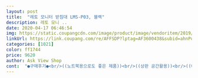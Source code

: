 ```yaml
---
layout: post 
title:  "레토 모니터 받침대 LMS-P03, 블랙" 
description: 레토 모니 ..
date: 2020-04-17 06:46:54 
img: https://static.coupangcdn.com/image/product/image/vendoritem/2019/08/09/3120276830/e7861597-9c24-4803-b67c-c06033776251.jpg 
linkUrl: https://link.coupang.com/re/AFFSDP?lptag=AF3600438&subid=ahnPublicAsk&pageKey=9610265&itemId=42405400&vendorItemId=3120276830&traceid=V0-113-5a37533feee65035 
categories: [1021] 
color: ff1744 
price: 9620 
author: Ask View Shop 
cont:  "●구매후기●<br/>((노트북용으로도 좋은 제품))<br/>((상판 공간활용))<br/>((아랫쪽 수납공간))<br/>((재질))<br/>++추가 후기(2020.<br/>03.<br/>21)<br/>14인치까지는 깔끔하게 올려놓고 쓸 수 있는 사이즈 같습니다.<br/><br/>15인치도 올려놓고 쓸수 있지만 조금 앞뒤로 튀어나옵니다.<br/> 한쪽을 벽에 붙여놓고 쓰는게 아니라면 노트북을 건드릴때마다 밀려서 불편함을 느낄 수도 있습니다.<br/><br/>17인치... <br/>.<br/>는 위태위태해 보일것으로 생각됩니다.<br/>가성비 갑인것같아요ㅎㅎ<br/>그 이상되면 가운데 지지대에 걸려서 안들어갑니다.<br/> 이런 경우엔 가운데 지지 다리를 빼는걸 고려해야겠죠.<br/><br/>그런데 윗면은 그 위에 뭘 씌워놓은건지 맨들맨들한 느낌이아니라 종이질감처럼 부드러운 느낌입니다.<br/><br/>내구성이 너무 좋네요.<br/>.<br/>!!<br/>너무 지저분해서 구입했는데 너무 좋습니다.<br/><br/>너무 편함 ㅠㅠ 그리고 특히 핸드폰 껴넣을 수 있어서<br/>노트북 올려놓고 쓰실분들 참고하시라고 올립니다.<br/><br/>노트북의 휀 구멍과 어댑터 구멍이 왼쪽에 있어서 사진과 같은 위치로 놓았습니다.<br/><br/>더 이쁜거로 바꾸고싶은 마음이 들긴합니다:<br/> -)<br/>더 자세한 후기 !<br/>딱 좋은것같아요!<br/>립밤, 머리끈, USB, 안약 등등 컴퓨터 하면서 필요한것들 놓으니까<br/>멀티 가능 !<br/>무엇보다 받침때 옆면과 모니터가 놓여지는 윗면의<br/>물론 자주 닦아줄생각이지만요!<br/>받고서 조립이라고 할것도 없이 그냥 아기들 블럭 맞추듯이 쏙쏙 끼워넣으면 됌.<br/> 편했음<br/>사진에나와있는 물건 외에도 여러가지 올려놓았는데<br/>상판은 거칠거칠하게 면이 다듬어져 있는데 실제 어느정도 미끄럼 방지 효과는 있습니다.<br/><br/>상판의 테두리 부분(상표쓰여져 있는 면)은 무광이고 손으로 문지르면 슥슥 소리가 납니다.<br/><br/>세로 길이가 20cm까지는 깔끔하게 상판라인보다 안쪽으로 수납됩니다.<br/><br/>솔직히 이가격에 이정도 상품이라면 정말 고퀄이라고 생각함.<br/><br/>아래쪽 공간은 키보드 넣기에는 충분히 넓습니다.<br/><br/>아무래도 제가 질려서 버리지않는한 계속 쓸것같아요.<br/><br/>아직까지도 너무 잘 쓰고있어요!<br/>앞쪽 홈에 휴대폰도 끼워놓을 수 있는데 가로로 눕히지는 못하고 세로로만 끼워놓을 수 있는 공간입니다.<br/><br/>여러가지로 실용성에 있어서, 디자인측면에 있어서 강추 !<br/>여러가지로 정말 만족스럽습니다!<br/>옆면은 일반 플라스틱이에요.<br/> 맨들맨들한 느낌!<br/>왜 안망가지는지 망가지길 기다리는건 또 처음이네요ㅎㅎ<br/>우선 깨진곳없이 무사히 도착했습니다.<br/><br/>윗면에 먼지쌓이는게 적나라하게 보여서 지저분해보일것같은데 그렇지않으니 가격에비해 고급져보이고 먼지쌓이는것도 덜 보일것같아요.<br/><br/>윗면이 옆면과 같이 맨들맨들 번뜩번뜩한 느낌이었으면<br/>이 경우엔 왼쪽에 있는 펜 놓는 공간을 쓰지는 못합니다.<br/> 대신 오른쪽 수납공간 2개와 케이블 구멍을 온전히 활용할 수 있습니다.<br/><br/>이거 정말 좋습니다!<br/>이상입니다~ 나무 책상이라 원목(무늬) 제품으로 할까 고민많이했는데 색상이나 재질이 다른 나무 재질끼리는 같이 두면 서로 디자인을 깎아먹더라구요.<br/> 이 제품이 가격대비로는 베스트가 아닐까하는 주관적인 생각입니다.<br/><br/>재질이 살짝 달라서 더더 좋았습니다.<br/><br/>제 경우에는 2.<br/>4kg 짜리 노트북이랑 핸드폰, 그리고 머그컵 하나 정도(총 3.<br/>2kg 남짓) 올려놓고 쓰는데 지지대 빼도 문제는 없었습니다.<br/> 보통 24인치 모니터 무게가 3~3.<br/>5kg 정도 되니까 비슷하겠네요.<br/><br/>제가 쓰는 노트북은 15.<br/>6인치 델 제품입니다.<br/> 휴대성은 거의 없죠.<br/> (가로 38cm, 세로 26cm)<br/>조립도 그냥 끼우면되는거라 1도 어렵지않고 간편합니다.<br/><br/>중앙의 지지대는 안쪽 거의 끝쪽에 설치되기 때문에 키보드 집어넣는데는 아무 문제 없습니다.<br/><br/>지지 다리 3개는 살짝 광이 들어간 매끈한 플라스틱 재질입니다.<br/> 손으로 문질렀을때 아무 소리 안나는 마감이에요.<br/><br/>책상이 좁아서 모니터에 키보드에 타블렛까지 두려니<br/>추천합니당.<br/><br/>크기는 생각했던것보다 조금 커보였는데 책상에두니<br/>하지만 상판 오른쪽에 있는 케이블 구멍을 사용하는 경우에 선이 구멍 아랫쪽으로 길게 늘어지면 키보드를 넣을때 서로 간섭될수도 있습니다.<br/><br/>휘어진다거나 불안한 느낌 전혀없이 굉장히 안정적입니다.<br/><br/>" 
---
```

